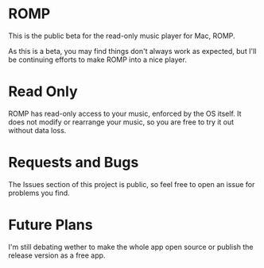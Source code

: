 # ROMP
This is the public beta for the read-only music player for Mac, ROMP.

As this is a beta, you may find things don't always work as expected, but I'll be continuing efforts to make ROMP into a nice player. 

# Read Only
ROMP has read-only access to your music, enforced by the OS itself. It does not modify or rearrange your music, so you are free to try it out without data loss.

# Requests and Bugs
The Issues section of this project is public, so feel free to open an issue for problems you find.

# Future Plans
I'm still debating wether to make the whole app open source or publish the release version as a free app.
